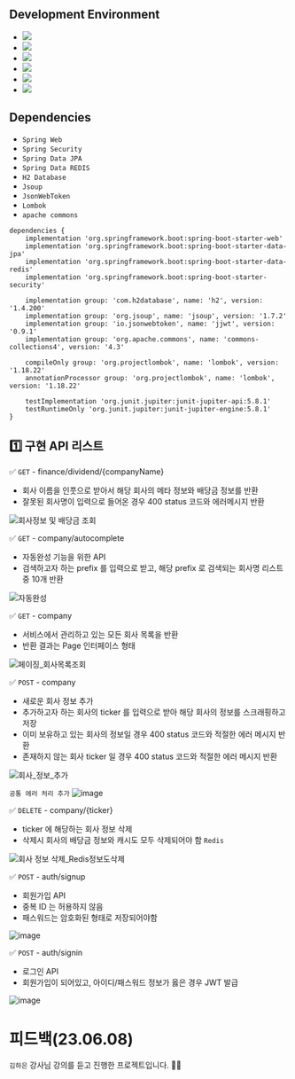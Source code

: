 
## Development Environment

- <img src="https://img.shields.io/badge/Windows-blue?style=flat&logo=windows&logoColor=white"/> 
- <img src="https://img.shields.io/badge/intellij-red?style=flat&logo=intellijidea&logoColor=white"/> 
- <img src="https://img.shields.io/badge/JDK_1.8-red?style=flat&logo=&logoColor=white"/>
- <img src="https://img.shields.io/badge/H2-blue?style=flat&logo=&logoColor=white"/>
- <img src="https://img.shields.io/badge/Gradle-skyblue?style=flat&logo=gradle&logoColor=white"/>
- <img src="https://img.shields.io/badge/Github-grey?style=flat&logo=github&logoColor=white"/>

## Dependencies
- ````Spring Web````
- ````Spring Security````
- ````Spring Data JPA````
- ````Spring Data REDIS````
- ````H2 Database````
- ````Jsoup````
- ````JsonWebToken````
- ````Lombok````
- ````apache commons````

```
dependencies {
	implementation 'org.springframework.boot:spring-boot-starter-web'
	implementation 'org.springframework.boot:spring-boot-starter-data-jpa'
	implementation 'org.springframework.boot:spring-boot-starter-data-redis'
	implementation 'org.springframework.boot:spring-boot-starter-security'

	implementation group: 'com.h2database', name: 'h2', version: '1.4.200'
	implementation group: 'org.jsoup', name: 'jsoup', version: '1.7.2'
	implementation group: 'io.jsonwebtoken', name: 'jjwt', version: '0.9.1'
	implementation group: 'org.apache.commons', name: 'commons-collections4', version: '4.3'

	compileOnly group: 'org.projectlombok', name: 'lombok', version: '1.18.22'
	annotationProcessor group: 'org.projectlombok', name: 'lombok', version: '1.18.22'

	testImplementation 'org.junit.jupiter:junit-jupiter-api:5.8.1'
	testRuntimeOnly 'org.junit.jupiter:junit-jupiter-engine:5.8.1'
}
```


## 1️⃣ 구현 API 리스트

✅ ````GET```` - finance/dividend/{companyName}
- 회사 이름을 인풋으로 받아서 해당 회사의 메타 정보와 배당금 정보를 반환
- 잘못된 회사명이 입력으로 들어온 경우 400 status 코드와 에러메시지 반환

![회사정보 및 배당금 조회](https://github.com/jinyngg/stock-dividend-project/assets/96164211/a24d28b0-8b68-4bce-b383-08d404970c97)

✅ ````GET```` - company/autocomplete
- 자동완성 기능을 위한 API
- 검색하고자 하는 prefix 를 입력으로 받고, 해당 prefix 로 검색되는 회사명 리스트 중 10개 반환

![자동완성](https://github.com/jinyngg/stock-dividend-project/assets/96164211/7d1cda77-0c5a-4448-b04c-abe6a135297f)

✅ ````GET```` - company
- 서비스에서 관리하고 있는 모든 회사 목록을 반환
- 반환 결과는 Page 인터페이스 형태

![페이징_회사목록조회](https://github.com/jinyngg/stock-dividend-project/assets/96164211/80081a96-f42a-47f6-9584-f30b86db6a8a)

✅ ````POST```` - company
- 새로운 회사 정보 추가
- 추가하고자 하는 회사의 ticker 를 입력으로 받아 해당 회사의 정보를 스크래핑하고 저장
- 이미 보유하고 있는 회사의 정보일 경우 400 status 코드와 적절한 에러 메시지 반환
- 존재하지 않는 회사 ticker 일 경우 400 status 코드와 적절한 에러 메시지 반환

![회사_정보_추가](https://github.com/jinyngg/stock-dividend-project/assets/96164211/7037cfa5-bc43-40a5-9507-43e5b14d46c2)

````공통 에러 처리 추가````
![image](https://github.com/jinyngg/stock-dividend-project/assets/96164211/7c9f165b-b361-436e-b3f2-eba09a22e470)

✅ ````DELETE```` - company/{ticker}
- ticker 에 해당하는 회사 정보 삭제
- 삭제시 회사의 배당금 정보와 캐시도 모두 삭제되어야 함 ````Redis````

![회사 정보 삭제_Redis정보도삭제](https://github.com/jinyngg/stock-dividend-project/assets/96164211/1ec9fdf2-b6f5-49f0-b3c8-f880c1e4d1c5)

✅ ````POST```` - auth/signup
- 회원가입 API
- 중복 ID 는 허용하지 않음
- 패스워드는 암호화된 형태로 저장되어야함

![image](https://github.com/jinyngg/stock-dividend-project/assets/96164211/fbff452b-91a2-4374-8851-952d7a6f14d6)

✅ ````POST```` - auth/signin
- 로그인 API
- 회원가입이 되어있고, 아이디/패스워드 정보가 옳은 경우 JWT 발급

![image](https://github.com/jinyngg/stock-dividend-project/assets/96164211/d8012e3e-db57-4000-a9fa-05a3218166e6)

# 피드백(23.06.08)



````김하은```` 강사님 강의를 듣고 진행한 프로젝트입니다. 👨‍🎓
